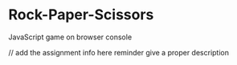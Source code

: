 # Rock-Paper-Scissors

JavaScript game on browser console

// add the assignment info here reminder give a proper description  